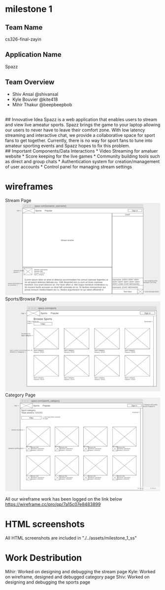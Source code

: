 # milestone 1
## Team Name
cs326-final-zayin
<br>
## Application Name
Spazz
## Team Overview
* Shiv Ansal @shivansal 
* Kyle Bouvier @kite418 
* Mihir Thakur @beepbeepbob 
<br>
## Innovative Idea
Spazz is a web application that enables users to stream and view live ameatur sports. Spazz brings the game to your laptop allowing our users to never have to leave their comfort zone. With low latency streaming and interactive chat, we provide a collaborative space for sport fans to get together. Currently, there is no way for sport fans to tune into amateur sporting events and Spazz hopes to fix this problem. 
<br>
## Important Components/Data Interactions  
* Video Streaming for amatuer website  
* Score keeping for the live games  
* Community building tools such as direct and group chats  
* Authentication system for creation/management of user accounts  
* Control panel for managing stream settings  

# wireframes
Stream Page
![Stream Page Wireframe](../assets/Milestone_1_ss/wireframe_stream.png)
Sports/Browse Page
![Sports/Browse Page Wireframe](../assets/Milestone_1_ss/wireframe_browse.png)
Category Page
![Category Page Wireframe](../assets/Milestone_1_ss/wireframe_category.png)

All our wireframe work has been logged on the link below
https://wireframe.cc/pro/pp/7a15c07e8483899

# HTML screenshots
All HTML screenshots are included in "./../assets/milestone_1_ss"

# Work Destribution

Mihir: Worked on designing and debugging the stream page
Kyle: Worked on wireframe, designed and debugged category page
Shiv: Worked on designing and debugging the sports page
